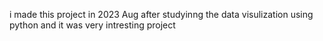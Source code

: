 i made this project in 2023 Aug after studyinng the data visulization using python and it was very intresting project 
